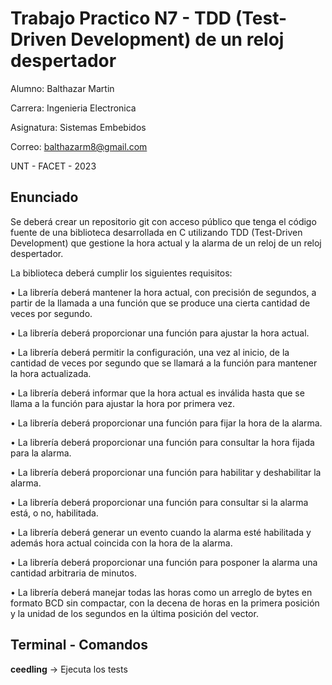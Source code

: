 # Trabajo Practico N7   -   TDD (Test-Driven Development) de un reloj despertador

Alumno: Balthazar Martin

Carrera: Ingenieria Electronica

Asignatura: Sistemas Embebidos 

Correo: balthazarm8@gmail.com

UNT -   FACET   -    2023    

## Enunciado

Se deberá crear un repositorio git con acceso público que tenga el código fuente de una biblioteca
desarrollada en C utilizando TDD (Test-Driven Development) que gestione la hora actual y la
alarma de un reloj de un reloj despertador.

La biblioteca deberá cumplir los siguientes requisitos:

• La librería deberá mantener la hora actual, con precisión de segundos, a partir de la llamada
a una función que se produce una cierta cantidad de veces por segundo.

• La librería deberá proporcionar una función para ajustar la hora actual.

• La librería deberá permitir la configuración, una vez al inicio, de la cantidad de veces por
segundo que se llamará a la función para mantener la hora actualizada.

• La librería deberá informar que la hora actual es inválida hasta que se llama a la función para
ajustar la hora por primera vez.

• La librería deberá proporcionar una función para fijar la hora de la alarma.

• La librería deberá proporcionar una función para consultar la hora fijada para la alarma.

• La librería deberá proporcionar una función para habilitar y deshabilitar la alarma.

• La librería deberá proporcionar una función para consultar si la alarma está, o no, habilitada.

• La librería deberá generar un evento cuando la alarma esté habilitada y además hora actual
coincida con la hora de la alarma.

• La librería deberá proporcionar una función para posponer la alarma una cantidad arbitraria
de minutos.

• La librería deberá manejar todas las horas como un arreglo de bytes en formato BCD sin
compactar, con la decena de horas en la primera posición y la unidad de los segundos en la
última posición del vector.

## Terminal - Comandos

**ceedling**                    ->  Ejecuta los tests
